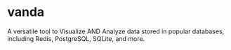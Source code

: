 # vanda
A versatile tool to Visualize AND Analyze data stored in popular databases, including Redis, PostgreSQL, SQLite, and more.
